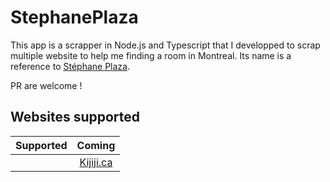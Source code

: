 # StephanePlaza

This app is a scrapper in Node.js and Typescript that I developped to scrap multiple website to help me finding a room in Montreal.
Its name is a reference to [Stéphane Plaza](https://en.wikipedia.org/wiki/St%C3%A9phane_Plaza).

PR are welcome !

## Websites supported

| Supported | Coming |
|:-----------:|:--------:|
|   | [Kijiji.ca](https://www.kijiji.ca/)|
